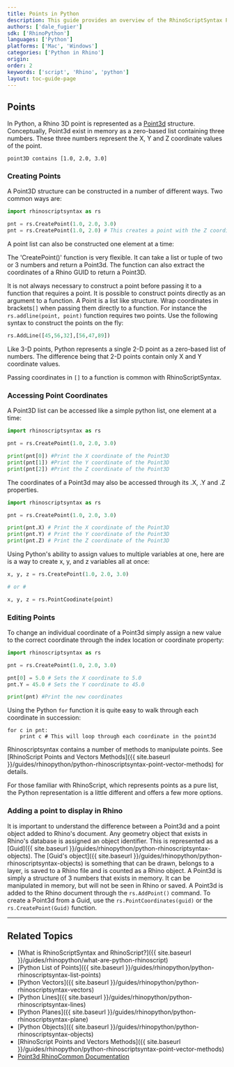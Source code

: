 ```yaml
---
title: Points in Python
description: This guide provides an overview of the RhinoScriptSyntax Point Geometry in Python.
authors: ['dale_fugier']
sdk: ['RhinoPython']
languages: ['Python']
platforms: ['Mac', 'Windows']
categories: ['Python in Rhino']
origin:
order: 2
keywords: ['script', 'Rhino', 'python']
layout: toc-guide-page
---
```


## Points

In Python, a Rhino 3D point is represented as a [Point3d](http://developer.rhino3d.com/api/RhinoCommonWin/html/T_Rhino_Geometry_Point3d.htm) structure. Conceptually, Point3d exist in memory as a zero-based list containing three numbers.  These three numbers represent the X, Y and Z coordinate values of the point.

```
point3D contains [1.0, 2.0, 3.0]  
```

### Creating Points

A Point3D structure can be constructed in a number of different ways.  Two common ways are:

```python
import rhinoscriptsyntax as rs

pnt = rs.CreatePoint(1.0, 2.0, 3.0)
pnt = rs.CreatePoint(1.0, 2.0) # This creates a point with the Z coordinate set to 0
```
A point list can also be constructed one element at a time:

The 'CreatePoint()' function is very flexible.  It can take a list or tuple of two or 3 numbers and return a Point3d.  The function can also extract the coordinates of a Rhino GUID to return a Point3D.

It is not always necessary to construct a point before passing it to a function that requires a point. It is possible to construct points directly as an argument to a function.  A Point is a list like structure. Wrap coordinates in brackets`[]` when passing them directly to a function. For instance the `rs.addline(point, point)` function requires two points.  Use the following syntax to construct the points on the fly:

```python
rs.AddLine([45,56,32],[56,47,89])
```
Like 3-D points, Python represents a single 2-D point as a zero-based list of numbers.  The difference being that 2-D points contain only X and Y coordinate values.

Passing coordinates in `[]`  to a function is common with RhinoScriptSyntax.

### Accessing Point Coordinates

A Point3D list can be accessed like a simple python list, one element at a time:

```python
import rhinoscriptsyntax as rs

pnt = rs.CreatePoint(1.0, 2.0, 3.0)

print(pnt[0]) #Print the X coordinate of the Point3D
print(pnt[1]) #Print the Y coordinate of the Point3D
print(pnt[2]) #Print the Z coordinate of the Point3D
```

The coordinates of a Point3d may also be accessed through its .X, .Y and .Z properties.

```python
import rhinoscriptsyntax as rs

pnt = rs.CreatePoint(1.0, 2.0, 3.0)

print(pnt.X) # Print the X coordinate of the Point3D
print(pnt.Y) # Print the Y coordinate of the Point3D
print(pnt.Z) # Print the Z coordinate of the Point3D
```

Using Python's ability to assign values to multiple variables at one, here are is a way to create x, y, and z variables all at once:

```python
x, y, z = rs.CreatePoint(1.0, 2.0, 3.0)

# or #

x, y, z = rs.PointCoodinate(point)
```

### Editing Points

To change an individual coordinate of a Point3d simply assign a new value to the correct coordinate through the index location or coordinate property:

```python
import rhinoscriptsyntax as rs

pnt = rs.CreatePoint(1.0, 2.0, 3.0)

pnt[0] = 5.0 # Sets the X coordinate to 5.0
pnt.Y = 45.0 # Sets the Y coordinate to 45.0

print(pnt) #Print the new coordinates
```

Using the Python `for` function it is quite easy to walk through each coordinate in succession:

```
for c in pnt:
    print c # This will loop through each coordinate in the point3d
```

Rhinoscriptsyntax contains a number of methods to manipulate points.  See [RhinoScript Points and Vectors Methods]({{ site.baseurl }}/guides/rhinopython/python-rhinoscriptsyntax-point-vector-methods) for details.

For those familiar with RhinoScript, which represents points as a pure list, the Python representation is a little different and offers a few more options.

### Adding a point to display in Rhino

It is important to understand the difference between a Point3d and a point object added to Rhino's document.  Any geometry object that exists in Rhino's database is assigned an object identifier.  This is represented as a [Guid]({{ site.baseurl }}/guides/rhinopython/python-rhinoscriptsyntax-objects). The [Guid's object]({{ site.baseurl }}/guides/rhinopython/python-rhinoscriptsyntax-objects) is something that can be drawn, belongs to a layer, is saved to a Rhino file and is counted as a Rhino object.  A Point3d is simply a structure of 3 numbers that exists in memory.  It can be manipulated in memory, but will not be seen in Rhino or saved.  A Point3d is added to the Rhino document through the `rs.AddPoint()` command.  To create a Point3d from a Guid, use the `rs.PointCoordinates(guid)` or the `rs.CreatePoint(Guid)` function.

---

## Related Topics

- [What is RhinoScriptSyntax and RhinoScript?]({{ site.baseurl }}/guides/rhinopython/what-are-python-rhinoscript)
- [Python List of Points]({{ site.baseurl }}/guides/rhinopython/python-rhinoscriptsyntax-list-points)
- [Python Vectors]({{ site.baseurl }}/guides/rhinopython/python-rhinoscriptsyntax-vectors)
- [Python Lines]({{ site.baseurl }}/guides/rhinopython/python-rhinoscriptsyntax-lines)
- [Python Planes]({{ site.baseurl }}/guides/rhinopython/python-rhinoscriptsyntax-plane)
- [Python Objects]({{ site.baseurl }}/guides/rhinopython/python-rhinoscriptsyntax-objects)
- [RhinoScript Points and Vectors Methods]({{ site.baseurl }}/guides/rhinopython/python-rhinoscriptsyntax-point-vector-methods)
- [Point3d RhinoCommon Documentation](http://developer.rhino3d.com/api/RhinoCommonWin/html/T_Rhino_Geometry_Point3d.htm)
